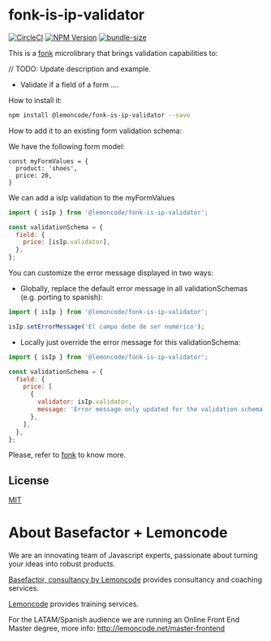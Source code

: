 # fonk-is-ip-validator

[![CircleCI](https://badgen.net/github/status/Lemoncode/fonk-is-ip-validator/master?icon=circleci&label=circleci)](https://circleci.com/gh/Lemoncode/fonk-is-ip-validator/tree/master)
[![NPM Version](https://badgen.net/npm/v/@lemoncode/fonk-is-ip-validator?icon=npm&label=npm)](https://www.npmjs.com/package/@lemoncode/fonk-is-ip-validator)
[![bundle-size](https://badgen.net/bundlephobia/min/@lemoncode/fonk-is-ip-validator)](https://bundlephobia.com/result?p=@lemoncode/fonk-is-ip-validator)

This is a [fonk](https://github.com/Lemoncode/fonk) microlibrary that brings validation capabilities to:

// TODO: Update description and example.

- Validate if a field of a form ....

How to install it:

```bash
npm install @lemoncode/fonk-is-ip-validator --save
```

How to add it to an existing form validation schema:

We have the following form model:

```
const myFormValues = {
  product: 'shoes',
  price: 20,
}
```

We can add a isIp validation to the myFormValues

```javascript
import { isIp } from '@lemoncode/fonk-is-ip-validator';

const validationSchema = {
  field: {
    price: [isIp.validator],
  },
};
```

You can customize the error message displayed in two ways:

- Globally, replace the default error message in all validationSchemas (e.g. porting to spanish):

```javascript
import { isIp } from '@lemoncode/fonk-is-ip-validator';

isIp.setErrorMessage('El campo debe de ser numérico');
```

- Locally just override the error message for this validationSchema:

```javascript
import { isIp } from '@lemoncode/fonk-is-ip-validator';

const validationSchema = {
  field: {
    price: [
      {
        validator: isIp.validator,
        message: 'Error message only updated for the validation schema',
      },
    ],
  },
};
```

Please, refer to [fonk](https://github.com/Lemoncode/fonk) to know more.

## License

[MIT](./LICENSE)

# About Basefactor + Lemoncode

We are an innovating team of Javascript experts, passionate about turning your ideas into robust products.

[Basefactor, consultancy by Lemoncode](http://www.basefactor.com) provides consultancy and coaching services.

[Lemoncode](http://lemoncode.net/services/en/#en-home) provides training services.

For the LATAM/Spanish audience we are running an Online Front End Master degree, more info: http://lemoncode.net/master-frontend
